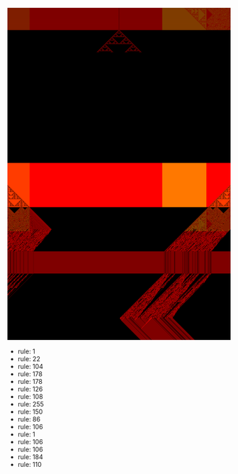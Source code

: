 ![photo](./output.png) 
 * rule: 1
* rule: 22
* rule: 104
* rule: 178
* rule: 178
* rule: 126
* rule: 108
* rule: 255
* rule: 150
* rule: 86
* rule: 106
* rule: 1
* rule: 106
* rule: 106
* rule: 184
* rule: 110
